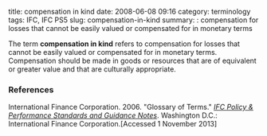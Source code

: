 title: compensation in kind
date: 2008-06-08 09:16
category: terminology
tags: IFC, IFC PS5
slug: compensation-in-kind
summary: : compensation for losses that cannot be easily valued or compensated for in monetary terms

The term **compensation in kind** refers to compensation for losses that cannot be easily valued or compensated for in monetary terms. Compensation should be made in goods or resources that are of equivalent or greater value and that are culturally appropriate.


### References

<ref>International Finance Corporation. 2006. "Glossary of Terms." *[IFC Policy & Performance Standards and Guidance Notes](http://www.ifc.org/wps/wcm/connect/9a9464804885598c8364d36a6515bb18/Glossary%2Bof%2BTerms.pdf?MOD=AJPERES&attachment=true&id=1322803900995)*. Washington D.C.: International Finance Corporation.[Accessed 1 November 2013]</ref>


